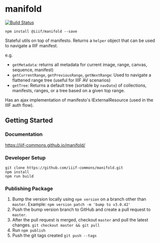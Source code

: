 # manifold

[![Build Status](https://travis-ci.org/IIIF-Commons/manifold.svg?branch=master)](https://travis-ci.org/IIIF-Commons/manifold)

    npm install @iiif/manifold --save

Stateful utils on top of manifesto. Returns a `helper` object that can be used to navigate a IIIF manifest.

e.g. 

- `getMetadata`: returns all metadata for current image, range, canvas, sequence, manifest)
- `getCurrentRange`, `getPreviousRange`, `getNextRange`: Used to navigate a flattened range tree (useful for IIIF AV scenarios)
- `getTree`: Returns a default tree (sortable by `navDate`) of collections, manifests, ranges, or a tree based on a given top range.

Has an ajax implementation of manifesto's IExternalResource (used in the IIIF auth flow).

Getting Started
--

### Documentation

https://iiif-commons.github.io/manifold/


### Developer Setup

    git clone https://github.com/iiif-commons/manifold.git
    npm install
    npm run build

### Publishing Package

1. Bump the version locally using `npm version` on a branch other than `master`. Example: `npm version patch -m 'bump to v3.0.42'`
1. Push the bump version branch to GitHub and create a pull request to `master`.
1. After the pull request is merged, checkout `master` and pull the latest changes. `git checkout master && git pull`
1. Run `npm publish`
1. Push the git tags created `git push --tags`